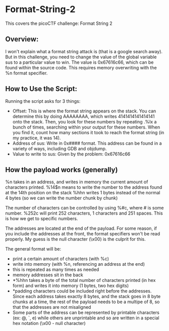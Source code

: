 # Format-String-2
This covers the picoCTF challenge: Format String 2

## Overview:
I won't explain what a format string attack is (that is a google search away). But in this challenge, you need to change the value of the global variable sus to a particular value to win. The value is 0x67616c66, which can be found within the source code. This requires memory overwriting with the %n format specifier. 

## How to Use the Script: 
Running the script asks for 3 things:
 - Offset: This is where the format string appears on the stack. You can determine this by doing AAAAAAAA, which writes 4141414141414141 onto the stack. Then, you look for these numbers by repeating .%lx a bunch of times, searching within your output for these numbers. When you find it, count how many sections it took to reach the format string (in my practice, it was 14).
 - Address of sus: Write in 0x#### format. This address can be found in a variety of ways, including GDB and objdump.
 - Value to write to sus: Given by the problem: 0x67616c66

## How the payload works (generally)
%n takes in an address, and writes in memory the current amount of characters printed. 
%14$n means to write the number to the address found at the 14th position on the stack
%hhn writes 1 bytes instead of the normal 4 bytes (so we can write the number chunk by chunk)

The number of characters can be controlled by using %#c, where # is some number. %252c will print 252 characters, 1 characters and 251 spaces. This is how we get to specific numbers. 

The addresses are located at the end of the payload. For some reason, if you include the addresses at the front, the format specifiers won't be read properly. My guess is the null character (\x00) is the culprit for this. 

The general format will be: 
 - print a certain amount of characters (with %c)
 - write into memory (with %n, referencing an address at the end)
 - this is repeated as many times as needed
 - memory addresses sit in the back
 - *%hhn takes a byte of the total number of characters printed (in hex form) and writes it into memory (1 bytes, two hex digits)
 - *padding characters could be included right before the addresses. Since each address takes exactly 8 bytes, and the stack goes in 8 byte chunks at a time, the rest of the payload needs to be a multipe of 8, so that the addresses are not misaligned
 - Some parts of the address can be represented by printable characters (ex: @, `, e) while others are unprintable and so are written in a special hex notation (\x00 - null character)
